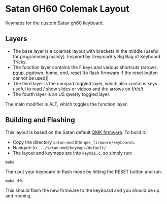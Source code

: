 # Satan GH60 Colemak Layout

Keymaps for the custom Satan gh60 keyboard.

## Layers

* The base layer is a colemak layout with brackets in the middle (useful for programming mainly). Inspired by DreymarR's Big Bag of Keyboard Tricks.
* The function layer contains the F keys and various shortcuts (arrows, pgup, pgdown, home, end, reset [to flash firmware if the reset button cannot be used])
* The third layer is the numpad toggled layer, which also contains keys useful to read / show slides or videos and the arrows on f/r/s/t
* The fourth layer is an US qwerty toggled layer.

The main modifier is ALT, which toggles the function layer.

## Building and Flashing

This layout is based on the Satan default [QMK firmware](https://github.com/qmk/qmk_firmware). To build it: 

* Copy the directory `satan-mod` into `qmk_firmware/keyboards`.
* Navigate to `.../satan-mod/keymaps/default/`
* The layout and keymaps are into `keymap.c`, so simply run:
```
make
```
Then put your keyboard in flash mode by hitting the RESET button and run:
```
make dfu
```
This should flash the new firmware to the keyboard and you should be up and running.
